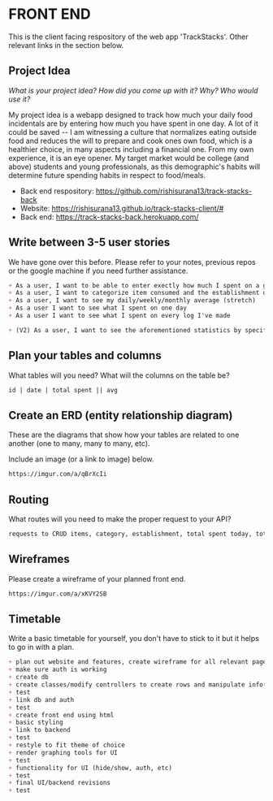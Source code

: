 # FRONT END
This is the client facing respository of the web app 'TrackStacks'.
Other relevant links in the section below.


## Project Idea

*What is your project idea?  How did you come up with it? Why? Who would use it?*

My project idea is a webapp designed to track how much your daily food incidentals are by entering how much you have spent in one day. A lot of it could be saved -- I am witnessing a culture that normalizes eating outside food and reduces the will to prepare and cook ones own food, which is a healthier choice, in many aspects including a financial one. From my own experience,  it is an eye opener. My target market would be college (and above) students and young professionals, as this demographic's habits will determine future spending habits in respect to food/meals.

+ Back end respository: https://github.com/rishisurana13/track-stacks-back
+ Website: https://rishisurana13.github.io/track-stacks-client/#
+ Back end: https://track-stacks-back.herokuapp.com/


## Write between 3-5 user stories

We have gone over this before. Please refer to your notes, previous repos or the
google machine if you need further assistance.

```md
+ As a user, I want to be able to enter exectly how much I spent on a given day
+ As a user, I want to categorize item consumed and the establishment of origin. (stretch)
+ As a user, I want to see my daily/weekly/monthly average (stretch)
+ As a user I want to see what I spent on one day
+ As a user I want to see what I spent on every log I've made

+ (V2) As a user, I want to see the aforementioned statistics by specified time-frame
```

## Plan your tables and columns

What tables will you need? What will the columns on the table be?

```md
id | date | total spent || avg

```

## Create an ERD (entity relationship diagram)

These are the diagrams that show how your tables are related to one another
(one to many, many to many, etc).

Include an image (or a link to image) below.

```md
https://imgur.com/a/qBrXcIi
```

## Routing

What routes will you need to make the proper request to your API?

```md
requests to CRUD items, category, establishment, total spent today, total spent on x date. (loose terms)
```

## Wireframes

Please create a wireframe of your planned front end.

```md
https://imgur.com/a/xKVY2SB
```

## Timetable

Write a basic timetable for yourself, you don't have to stick to it but it
helps to go in with a plan.

```md
+ plan out website and features, create wireframe for all relevant pages
+ make sure auth is working
+ create db
+ create classes/modify controllers to create rows and manipulate info(average)
+ test
+ link db and auth
+ test
+ create front end using html
+ basic styling
+ link to backend
+ test
+ restyle to fit theme of choice
+ render graphing tools for UI
+ test
+ functionality for UI (hide/show, auth, etc)
+ test
+ final UI/backend revisions
+ test


```
